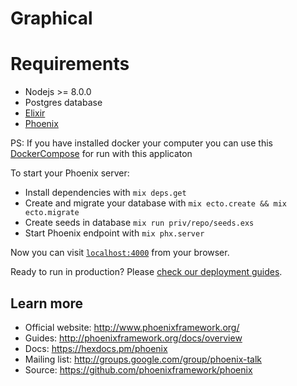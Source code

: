 # Graphical


# Requirements

  * Nodejs >= 8.0.0
  * Postgres database
  * [Elixir](https://elixir-lang.org/install.html)
  * [Phoenix](https://hexdocs.pm/phoenix/installation.html#content)

  PS: If you have installed docker your computer you can use this [DockerCompose](https://gist.github.com/IgorVieira/7b96ec3a9737dcc15ab69a997a2fa078) for run with this applicaton


To start your Phoenix server:

  * Install dependencies with `mix deps.get`
  * Create and migrate your database with `mix ecto.create && mix ecto.migrate`
  * Create seeds in database `mix run priv/repo/seeds.exs`
  * Start Phoenix endpoint with `mix phx.server`



Now you can visit [`localhost:4000`](http://localhost:4000) from your browser.

Ready to run in production? Please [check our deployment guides](http://www.phoenixframework.org/docs/deployment).

## Learn more

  * Official website: http://www.phoenixframework.org/
  * Guides: http://phoenixframework.org/docs/overview
  * Docs: https://hexdocs.pm/phoenix
  * Mailing list: http://groups.google.com/group/phoenix-talk
  * Source: https://github.com/phoenixframework/phoenix
